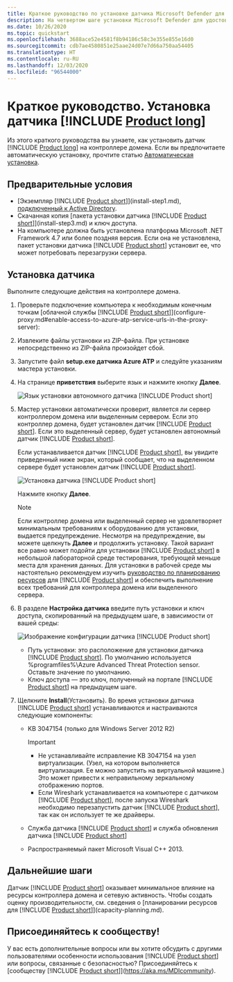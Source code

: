 ```yaml
---
title: Краткое руководство по установке датчика Microsoft Defender для удостоверений
description: На четвертом шаге установки Microsoft Defender для удостоверений происходит установка датчика Defender для удостоверений.
ms.date: 10/26/2020
ms.topic: quickstart
ms.openlocfilehash: 3688ace52e4581f8b94186c58c3e355e855e16d0
ms.sourcegitcommit: cdb7ae4580851e25aae24d07e7d66a750aa54405
ms.translationtype: HT
ms.contentlocale: ru-RU
ms.lasthandoff: 12/03/2020
ms.locfileid: "96544000"
---
```

# <a name="quickstart-install-the-product-long-sensor"></a>Краткое руководство. Установка датчика [!INCLUDE [Product long](includes/product-long.md)]

Из этого краткого руководства вы узнаете, как установить датчик [!INCLUDE [Product long](includes/product-long.md)] на контроллере домена. Если вы предпочитаете автоматическую установку, прочтите статью [Автоматическая установка](silent-installation.md).

## <a name="prerequisites"></a>Предварительные условия

- [Экземпляр [!INCLUDE [Product short](includes/product-short.md)]](install-step1.md), [подключенный к Active Directory](install-step2.md).
- Скачанная копия [пакета установки датчика [!INCLUDE [Product short](includes/product-short.md)]](install-step3.md) и ключ доступа.
- На компьютере должна быть установлена платформа Microsoft .NET Framework 4.7 или более поздняя версия. Если она не установлена, пакет установки датчика [!INCLUDE [Product short](includes/product-short.md)] установит ее, что может потребовать перезагрузки сервера.

## <a name="install-the-sensor"></a>Установка датчика

Выполните следующие действия на контроллере домена.

1. Проверьте подключение компьютера к необходимым конечным точкам [облачной службы [!INCLUDE [Product short](includes/product-short.md)]](configure-proxy.md#enable-access-to-azure-atp-service-urls-in-the-proxy-server):
1. Извлеките файлы установки из ZIP-файла. При установке непосредственно из ZIP-файла произойдет сбой.
1. Запустите файл **setup.exe датчика Azure ATP** и следуйте указаниям мастера установки.
1. На странице **приветствия** выберите язык и нажмите кнопку **Далее**.

    ![Язык установки автономного датчика [!INCLUDE [Product short](includes/product-short.md)]](media/sensor-install-language.png)

1. Мастер установки автоматически проверит, является ли сервер контроллером домена или выделенным сервером. Если это контроллер домена, будет установлен датчик [!INCLUDE [Product short](includes/product-short.md)]. Если это выделенный сервер, будет установлен автономный датчик [!INCLUDE [Product short](includes/product-short.md)].

    Если устанавливается датчик [!INCLUDE [Product short](includes/product-short.md)], вы увидите приведенный ниже экран, который сообщает, что на выделенном сервере будет установлен датчик [!INCLUDE [Product short](includes/product-short.md)].

    ![Установка датчика [!INCLUDE [Product short](includes/product-short.md)]](media/sensor-install-deployment-type.png)

    Нажмите кнопку **Далее**.

    > [!NOTE]
    > Если контроллер домена или выделенный сервер не удовлетворяет минимальным требованиям к оборудованию для установки, выдается предупреждение. Несмотря на предупреждение, вы можете щелкнуть **Далее** и продолжить установку. Такой вариант все равно может подойти для установки [!INCLUDE [Product short](includes/product-short.md)] в небольшой лабораторной среде тестирования, требующей меньше места для хранения данных. Для установки в рабочей среде мы настоятельно рекомендуем изучить [руководство по планированию ресурсов](capacity-planning.md) для [!INCLUDE [Product short](includes/product-short.md)] и обеспечить выполнение всех требований для контроллера домена или выделенного сервера.

1. В разделе **Настройка датчика** введите путь установки и ключ доступа, скопированный на предыдущем шаге, в зависимости от вашей среды:

    ![Изображение конфигурации датчика [!INCLUDE [Product short](includes/product-short.md)]](media/sensor-install-config.png)

    - Путь установки: это расположение для установки датчика [!INCLUDE [Product short](includes/product-short.md)]. По умолчанию используется %programfiles%\Azure Advanced Threat Protection sensor. Оставьте значение по умолчанию.
    - Ключ доступа — это ключ, полученный на портале [!INCLUDE [Product short](includes/product-short.md)] на предыдущем шаге.

1. Щелкните **Install**(Установить). Во время установки датчика [!INCLUDE [Product short](includes/product-short.md)] устанавливаются и настраиваются следующие компоненты:

    - KB 3047154 (только для Windows Server 2012 R2)

        > [!IMPORTANT]
        >
        > - Не устанавливайте исправление KB 3047154 на узел виртуализации. (Узел, на котором выполняется виртуализация. Ее можно запустить на виртуальной машине.) Это может привести к неправильному зеркальному отображению портов.
        > - Если Wireshark устанавливается на компьютере с датчиком [!INCLUDE [Product short](includes/product-short.md)], после запуска Wireshark необходимо перезапустить датчик [!INCLUDE [Product short](includes/product-short.md)], так как он использует те же драйверы.

    - Служба датчика [!INCLUDE [Product short](includes/product-short.md)] и служба обновления датчика [!INCLUDE [Product short](includes/product-short.md)]
    - Распространяемый пакет Microsoft Visual C++ 2013.

## <a name="next-steps"></a>Дальнейшие шаги

Датчик [!INCLUDE [Product short](includes/product-short.md)] оказывает минимальное влияние на ресурсы контроллера домена и сетевую активность. Чтобы создать оценку производительности, см. сведения о [планировании ресурсов для [!INCLUDE [Product short](includes/product-short.md)]](capacity-planning.md).

## <a name="join-the-community"></a>Присоединяйтесь к сообществу!

У вас есть дополнительные вопросы или вы хотите обсудить с другими пользователями особенности использования [!INCLUDE [Product short](includes/product-short.md)] или вопросы, связанные с безопасностью? Присоединяйтесь к [сообществу [!INCLUDE [Product short](includes/product-short.md)]](https://aka.ms/MDIcommunity).
